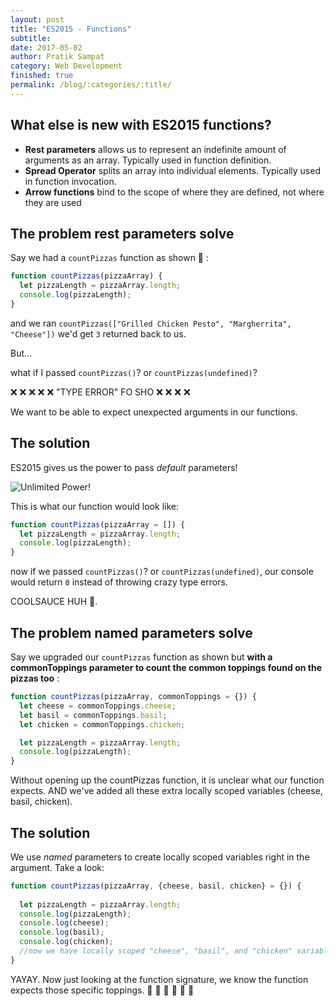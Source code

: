 ```yaml
---
layout: post
title: "ES2015 - Functions"
subtitle:
date: 2017-05-02
author: Pratik Sampat
category: Web Development
finished: true
permalink: /blog/:categories/:title/
---
```

## What else is new with ES2015 functions?

* **Rest parameters** allows us to represent an indefinite amount of arguments as an array.  Typically used in function definition.
* **Spread Operator** splits an array into individual elements.  Typically used in function invocation.
* **Arrow functions** bind to the scope of where they are defined, not where they are used
## The problem rest parameters solve

Say we had a ```countPizzas``` function as shown :pizza: : 

```javascript
function countPizzas(pizzaArray) {
  let pizzaLength = pizzaArray.length;
  console.log(pizzaLength);
}
```

and we ran ```countPizzas(["Grilled Chicken Pesto", "Margherrita", "Cheese"])``` we'd get ```3``` returned back to us. 

But...

what if I passed ```countPizzas()```? or ```countPizzas(undefined)```? 

:x: :x: :x: :x: :x: "TYPE ERROR" FO SHO :x: :x: :x: :x: 

We want to be able to expect unexpected arguments in our functions. 

## The solution

ES2015 gives us the power to pass *default* parameters!   

![Unlimited Power!](https://media.giphy.com/media/hokMyu1PAKfJK/giphy.gif)

This is what our function would look like: 

```javascript
function countPizzas(pizzaArray = []) {
  let pizzaLength = pizzaArray.length;
  console.log(pizzaLength);
}
```

now if we passed ```countPizzas()```? or ```countPizzas(undefined)```, our console would return ```0``` instead of throwing crazy type errors. 

COOLSAUCE HUH :information_desk_person:. 

## The problem named parameters solve

Say we upgraded our ```countPizzas``` function as shown but **with a commonToppings parameter to count the common toppings found on the pizzas too** : 

```javascript
function countPizzas(pizzaArray, commonToppings = {}) {
  let cheese = commonToppings.cheese;
  let basil = commonToppings.basil;
  let chicken = commonToppings.chicken;

  let pizzaLength = pizzaArray.length;
  console.log(pizzaLength);
}
```

Without opening up the countPizzas function, it is unclear what our function expects. AND we've added all these extra locally scoped variables (cheese, basil, chicken).  

## The solution

We use *named* parameters to create locally scoped variables right in the argument. Take a look: 

```javascript
function countPizzas(pizzaArray, {cheese, basil, chicken} = {}) {
  
  let pizzaLength = pizzaArray.length;
  console.log(pizzaLength);
  console.log(cheese);
  console.log(basil);
  console.log(chicken);
  //now we have locally scoped "cheese", "basil", and "chicken" variables that return true or false 
}
```
YAYAY. Now just looking at the function signature, we know the function expects those specific toppings. :pizza: :pizza: :pizza: :pizza: :pizza: :pizza: 